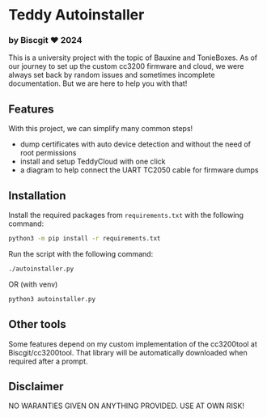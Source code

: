 # Teddy Autoinstaller

### by Biscgit :heart: 2024

This is a university project with the topic of Bauxine and TonieBoxes.
As of our journey to set up the custom cc3200 firmware and cloud, we were always set back by random issues and sometimes incomplete documentation.
But we are here to help you with that! 

## Features

With this project, we can simplify many common steps!
- dump certificates with auto device detection and without the need of root permissions
- install and setup TeddyCloud with one click
- a diagram to help connect the UART TC2050 cable for firmware dumps

## Installation
Install the required packages from `requirements.txt` with the following command:
```bash
python3 -m pip install -r requirements.txt
```
Run the script with the following command:
```bash
./autoinstaller.py
```
OR (with venv)
```bash
python3 autoinstaller.py
```

## Other tools
Some features depend on my custom implementation of the cc3200tool at Biscgit/cc3200tool.
That library will be automatically downloaded when required after a prompt.

## Disclaimer
NO WARANTIES GIVEN ON ANYTHING PROVIDED. USE AT OWN RISK!
